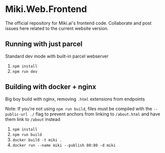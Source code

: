 # Miki.Web.Frontend
The official repository for Miki.ai's frontend code. Collaborate and post issues here related to the current website version.

## Running with just parcel
Standard dev mode with built-in parcel webserver

1. `npm install`
2. `npm run dev`


## Building with docker + nginx
Big boy build with nginx, removing `.html` extensions from endpoints

Note: If you're not using `npm run build`, files must be compiled with
the `--public-url ./` flag to prevent anchors from linking to `/about.html` 
and have them link to `/about` instead

1. `npm install`
2. `npm run build`
3. `docker build -t miki .`
3. `docker run --name miki --publish 80:80 -d miki`

